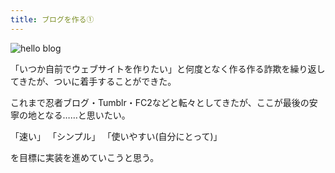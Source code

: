 ```yaml
---
title: ブログを作る①
---
```


![hello blog](https://cdn-ak.f.st-hatena.com/images/fotolife/h/hachipochi/20210722/20210722104313.png "SIMPLEシリーズ / THE ブログ")

「いつか自前でウェブサイトを作りたい」と何度となく作る作る詐欺を繰り返してきたが、ついに着手することができた。

これまで忍者ブログ・Tumblr・FC2などと転々としてきたが、ここが最後の安寧の地となる……と思いたい。

「速い」
「シンプル」
「使いやすい(自分にとって)」

を目標に実装を進めていこうと思う。
